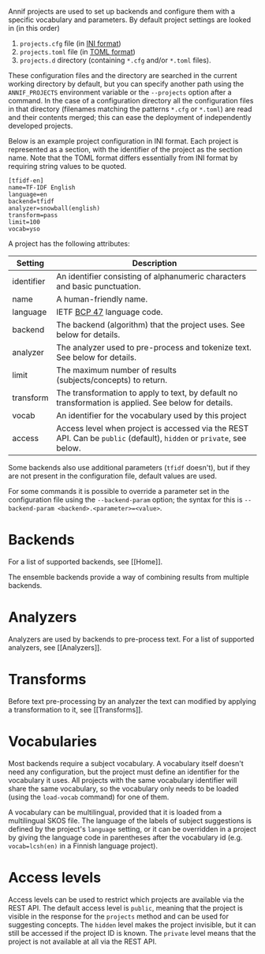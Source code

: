 Annif projects are used to set up backends and configure them with a specific vocabulary and parameters. By default project settings are looked in (in this order)
1. `projects.cfg` file (in [INI format](https://en.wikipedia.org/wiki/INI_file))
2. `projects.toml` file (in [TOML format](https://en.wikipedia.org/wiki/TOML))
3. `projects.d` directory (containing `*.cfg` and/or `*.toml` files).

These configuration files and the directory are searched in the current working directory by default, but you can specify another path using the `ANNIF_PROJECTS` environment variable or the `--projects`  option after a command. In the case of a configuration directory all the configuration files in that directory (filenames matching the patterns `*.cfg` or `*.toml`) are read and their contents merged; this can ease the deployment of independently developed projects.

Below is an example project configuration in INI format. Each project is represented as a section, with the identifier of the project as the section name. Note that the TOML format differs essentially from INI format by requiring string values to be quoted.

```
[tfidf-en]
name=TF-IDF English
language=en
backend=tfidf
analyzer=snowball(english)
transform=pass
limit=100
vocab=yso
```

A project has the following attributes:

| Setting    | Description |
| ---------- | ----------- |
| identifier | An identifier consisting of alphanumeric characters and basic punctuation. |
| name       | A human-friendly name. |
| language   | IETF [BCP 47](https://en.wikipedia.org/wiki/IETF_language_tag) language code. |
| backend    | The backend (algorithm) that the project uses. See below for details. |
| analyzer   | The analyzer used to pre-process and tokenize text. See below for details. |
| limit      | The maximum number of results (subjects/concepts) to return. |
| transform  | The transformation to apply to text, by default no transformation is applied. See below for details. |
| vocab      | An identifier for the vocabulary used by this project |
| access     | Access level when project is accessed via the REST API. Can be `public` (default), `hidden` or `private`, see below.

Some backends also use additional parameters (`tfidf` doesn't), but if they are not present in the configuration file, default values are used.

For some commands it is possible to override a parameter set in the configuration file using the `--backend-param` option; the  syntax for this is `--backend-param <backend>.<parameter>=<value>`.

# Backends

For a list of supported backends, see [[Home]].

The ensemble backends provide a way of combining results from multiple backends.
 
# Analyzers

Analyzers are used by backends to pre-process text. For a list of supported analyzers, see [[Analyzers]].

# Transforms

Before text pre-processing by an analyzer the text can modified by applying a transformation to it, see [[Transforms]]. 

# Vocabularies

Most backends require a subject vocabulary. A vocabulary itself doesn't need any configuration, but the project must define an identifier for the vocabulary it uses. All projects with the same vocabulary identifier will share the same vocabulary, so the vocabulary only needs to be loaded (using the `load-vocab` command) for one of them.

A vocabulary can be multilingual, provided that it is loaded from a
multilingual SKOS file. The language of the labels of subject suggestions
is defined by the project's `language` setting, or it can be overridden in a
project by giving the language code in parentheses after the vocabulary id
(e.g. `vocab=lcsh(en)` in a Finnish language project).

# Access levels

Access levels can be used to restrict which projects are available via the REST API. The default access level is `public`, meaning that the project is visible in the response for the `projects` method and can be used for suggesting concepts. The `hidden` level makes the project invisible, but it can still be accessed if the project ID is known. The `private` level means that the project is not available at all via the REST API.